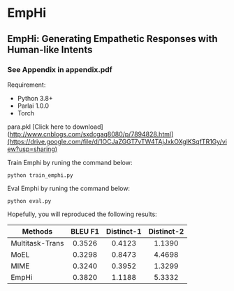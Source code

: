 # EmpHi

## EmpHi: Generating Empathetic Responses with Human-like Intents

### See Appendix in appendix.pdf

Requirement:
- Python 3.8+
- Parlai 1.0.0
- Torch

para.pkl [Click here to download](http://www.cnblogs.com/sxdcgaq8080/p/7894828.html](https://drive.google.com/file/d/1OCJaZGGT7vTW4TAjJxkOXglKSqfTR1Gy/view?usp=sharing)

Train Emphi by runing the command below:
```
python train_emphi.py
```

Eval Emphi by runing the command below:
```
python eval.py
```

Hopefully, you will reproduced the following results:

| Methods      | BLEU F1   | Distinct-1     | Distinct-2     |
| ---------- | :-----------:  | :-----------: | :-----------: |
| Multitask-Trans     | 0.3526     | 0.4123     | 1.1390     |
| MoEL     | 0.3298     | 0.8473     | 4.4698     |
| MIME     | 0.3240     | 0.3952     | 1.3299     |
| EmpHi     | 0.3820     | 1.1188     | 5.3332     |
